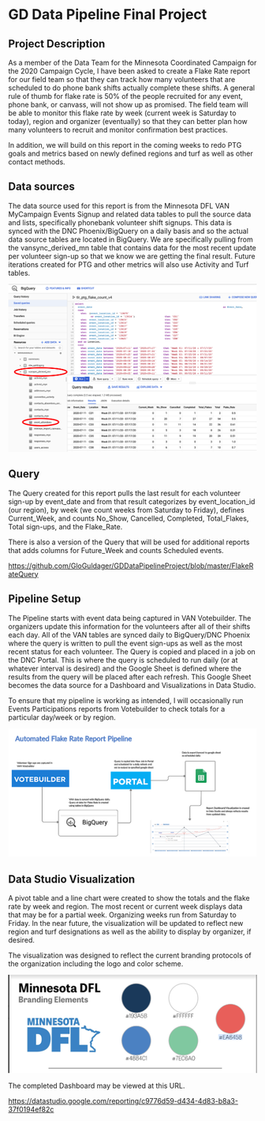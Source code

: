 # GD Data Pipeline Final Project

## Project Description
As a member of the Data Team for the Minnesota Coordinated Campaign for the 2020 Campaign Cycle, I have been asked to create a Flake Rate report for our field team so that they can track how many volunteers that are scheduled to do phone bank shifts actually complete these shifts. A general rule of thumb for flake rate is 50% of the people recruited for any event, phone bank, or canvass, will not show up as promised. The field team will be able to monitor this flake rate by week (current week is Saturday to today), region and organizer (eventually) so that they can better plan how many volunteers to recruit and monitor confirmation best practices.

In addition, we will build on this report in the coming weeks to redo PTG goals and metrics based on newly defined regions and turf as well as other contact methods.

## Data sources
The data source used for this report is from the Minnesota DFL VAN MyCampaign Events Signup and related data tables to pull the source data and lists, specifically phonebank volunteer shift signups. This data is synced with the DNC Phoenix/BigQuery on a daily basis and so the actual data source tables are located in BigQuery. We are specifically pulling from the vansync_derived_mn table that contains data for the most recent update per volunteer sign-up so that we know we are getting the final result. Future iterations created for PTG and other metrics will also use Activity and Turf tables.

![VanSyncTable](MNBigQueryVanSyncTable.png)

## Query
The Query created for this report pulls the last result for each volunteer sign-up by event_date and from that result categorizes by event_location_id (our region), by week (we count weeks from Saturday to Friday), defines Current_Week, and counts No_Show, Cancelled, Completed, Total_Flakes, Total sign-ups, and the Flake_Rate.

There is also a version of the Query that will be used for additional reports that adds columns for Future_Week and counts Scheduled events.

https://github.com/GloGuldager/GDDataPipelineProject/blob/master/FlakeRateQuery

## Pipeline Setup
The Pipeline starts with event data being captured in VAN Votebuilder. The organizers update this information for the volunteers after all of their shifts each day. All of the VAN tables are synced daily to BigQuery/DNC Phoenix where the query is written to pull the event sign-ups as well as the most recent status for each volunteer. The Query is copied and placed in a job on the DNC Portal. This is where the query is scheduled to run daily (or at whatever interval is desired) and the Google Sheet is defined where the results from the query will be placed after each refresh. This Google Sheet becomes the data source for a Dashboard and Visualizations in Data Studio.

To ensure that my pipeline is working as intended, I will occasionally run Events Participations reports from Votebuilder to check totals for a particular day/week or by region. 

![Pipeline](FlakeRatePipeline.png)

## Data Studio Visualization
A pivot table and a line chart were created to show the totals and the flake rate by week and region. The most recent or current week displays data that may be for a partial week. Organizing weeks run from Saturday to Friday. In the near future, the visualization will be updated to reflect new region and turf designations as well as the ability to display by organizer, if desired.

The visualization was designed to reflect the current branding protocols of the organization including the logo and color scheme.

![DFLBrand](DFLBrand.png)

The completed Dashboard may be viewed at this URL.

https://datastudio.google.com/reporting/c9776d59-d434-4d83-b8a3-37f0194ef82c









